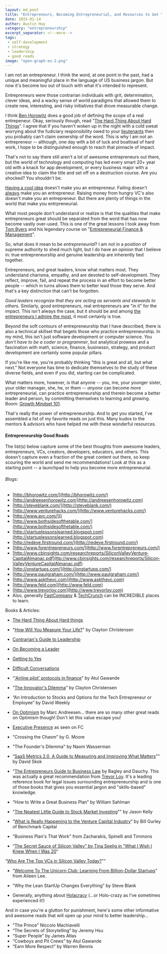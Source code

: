 ```yaml
---
layout: md_post
title: "Entrepreneurs, Becoming Entrepreneurial, and Resources to Get You Started"
date: 2015-01-14
author: Austin Hay
category: "entrepreneurship"
excerpt_separator: <!--more-->
tags:
 - self-development
 - strategy
 - leadership
 - good reads
image: "open-graph-ex-2.png"
---
```

I am not an entrepreneur. I think the word, at one point in the past, had a unique and meaningful place in the language of US business jargon. But now it's become too out of touch with what it's intended to represent.

Entrepreneurs were those contrarian individuals with grit, determination, clever ideas, and a wacky sense of world paradigms that allowed them to create new, interesting, and risky initiatives that drove measurable change.

<!--more--> 

I think [Ben Horowitz](http://www.bhorowitz.com/) does a good job of defining the scope of a real entrepeneur. Okay, seriously though, read "[The Hard Thing About Hard Things](http://techcrunch.com/2014/03/03/the-hard-thing-about-hard-things-ben-horowitzs-honest-and-real-take-on-entrepreneurship/)". I agree that if you haven't woken up in the night with a cold sweat worrying about the fudiciary responsibility owed to your [lieutenants](https://about.usc.edu/presidentemeritus/contrarians-guide-to-leadership/) then you probably can't claim ownership of the word. This is why I am not an entrepreneur -- although, one day with a bit of luck and boatload of hard work, I hope to be distinguished enough to reach that pinnacle of impact.

 That's not to say there still aren't a lot of awesome entrepreneurs out there, but the world of technology and computing has led every smart 20+ year old with a knack for app development, or every business major with a creative idea to claim the title and set off on a destruction course. Are you shocked? You shouldn't be.

[Having a cool idea](http://www.nytimes.com/2014/03/16/magazine/silicon-valleys-youth-problem.html) doesn't make you an entrepreneur. Failing doesn't [always](http://www.nytimes.com/2014/11/09/business/wearing-your-failures-on-your-sleeve.html) make you an entrepreneur. Raising money from hungry VC's also doesn't make you an entrepreneur. But there are plenty of things in the world that make you entrpreneurial. 

What most people don't understand or realize is that the qualities that make entrepreneurs great should be separated from the word that has now become vastly over-used. This is one of the great lessons I took away from [Tom Byers](https://profiles.stanford.edu/thomas-byers) and his legendary course on "[Entrepreneurial Finance &amp; Management](http://stvp.stanford.edu/about/)".

So, what does it mean to be *entrepreneurial*? I am not in a position of supreme authority to shed much light, but I do have an opinion that I believe in: true entrepreneurship and genuine leadership are inherently tied together. 

Entrepreneurs, and great leaders, know what matters most. They understand charisma, empathy, and are devoted to self-development. They reflect, improve, fail, and repeat the process in an effort to become better people -- which in turns allows them to better lead those they serve. And that's a key distinction that can't be forgotten. 

*Good leaders recognize that they are acting as servants and stewards to others.* Similarly, good entrepreneurs, real entrepreneurs are "in it" for the impact. This isn't always the case, but it should be and among [the entrepreneurs I admire the most](http://www.forbes.com/sites/bruceupbin/2012/09/18/talking-philanthropy-with-marc-benioff/), it most certainly is true. 

Beyond the soft contours of entrepreneurship that I have described, there is also a technical skillset that begets those who practice entrepreneurship. In my mind, this isn't just software development or computer science. *You don't have to be a coder or programmer*, but analytical prowess and a fascination with math, science, finance, businessn, strategy, and product development are certainly some popular pillars. 

If you're like me, you're probably thinking "this is great and all, but what next." Not everyone has time to dedicate themselves to the study of these diverse fields, and even if you did, starting can be complicated. 

What matters more, however, is that anyone -- you, me, your younger sister, your older manager, she, he, or them -- *anyone* can become more entrepreneurial, can practice entrepreneurship and therein become a better leader and person, by committing themselves to learning and growing. Boom: [Growth Mindset 101](http://www.nytimes.com/2008/07/06/business/06unbox.html).

That's really the power of entrepreneurship. And to get you started, I've assembled a list of my favorite reads on just this. Many kudos to the mentors &amp; advisors who have helped me with these wonderful resources.

#### Entrepreneurship Good Reads ####

The list(s) below capture some of the best thoughts from awesome leaders, entrepreneurs, VCs, creators, developers, educators, and others. This doesn't capture even a fraction of the great content out there, so keep scouring the world and send me recommendations! Look at this as a starting point -- a launchpad to help you become more entrepreneurial. 

###### Blogs: ######

*  [http://bhorowitz.com/](http://bhorowitz.com/)
*  [http://andreesenhorowitz.com](http://andreesenhorowitz.com)
*  [http://steveblank.com/](http://steveblank.com/)
*  [http://www.venturehacks.com/](http://www.venturehacks.com/)
*  [http://www.avc.com/]()
*  [http://www.bothsidesofthetable.com/](http://www.bothsidesofthetable.com/)
*  [http://startuplessonslearned.blogspot.com](http://startuplessonslearned.blogspot.com)
*  [http://redeye.firstround.com/](http://redeye.firstround.com/)
*  [http://www.forentrepreneurs.com/](http://www.forentrepreneurs.com/)
*  [http://www.cbinsights.com/research­reports/Silicon­Valley­Venture­Capital­Almanac.pdf](ttp://www.cbinsights.com/research­reports/Silicon­Valley­Venture­Capital­Almanac.pdf)
*  [http://onstartups.com/](http://onstartups.com/)
*  [http://www.paulgraham.com/](http://www.paulgraham.com/)
*  [http://www.askthevc.com](http://www.askthevc.com)
*  [http://www.feld.com](http://www.feld.com)
*  [http://www.trevorloy.com](http://www.trevorloy.com)
* Also, generally [FastCompany](http://www.fastcompany.com/) & [TechCrunch](http://techcrunch.com/) can be INCREDIBLE places to learn.

Books & Articles:

* [The Hard Thing About Hard things](http://techcrunch.com/2014/03/03/the-hard-thing-about-hard-things-ben-horowitzs-honest-and-real-take-on-entrepreneurship/)

* "[How Will You Measure Your Life?]()" by Clayton Christensen

* [Contrarian's Guide to Leadership](https://about.usc.edu/presidentemeritus/contrarians-guide-to-leadership/)

* [On Becoming a Leader](http://www.fastcompany.com/1786824/leadership-hall-fame-warren-bennis-author-becoming-leader)

* [Getting to Yes](http://www.forbes.com/sites/keldjensen/2013/02/05/why-negotiators-still-arent-getting-to-yes/)

* [Difficult Conversations](http://www.amazon.com/Difficult-Conversations-Discuss-What-Matters/dp/0143118447)

* “['Airline pilot' protocols in finance](http://www.ft.com/cms/s/0/86d97610-00ab-11df-ae8d-00144feabdc0.html#axzz3OxWR4tBz)” by Atul Gawande

* "[The Innovator's Dilemma](http://www.claytonchristensen.com/books/the-innovators-dilemma/)" by Clayton Christensen

* “An Introduction to Stocks and Options for the Tech Entrepreneur or Employee” by David Weekly

* [On Optimism](http://nymag.com/daily/intelligencer/2014/10/marc-andreessen-in-conversation.html) by Marc Andreesen... there are so many other great reads on Optimism though! Don't let this value escape you!

* [Executive Presence](http://www.fastcompany.com/3033993/hit-the-ground-running/the-intangible-career-trait-that-you-need-to-succeed) as seen on FC

* "Crossing the Chasm" by G. Moore

* "The Founder's Dilemma" by Naom Wasserman

* “[SaaS Metrics 2.0 ­ A Guide to Measuring and Improving What Matters](http://www.forentrepreneurs.com/saas-metrics-2/)"" by David Skok

* "[The Entrepreneurs Guide to Business Law]() by Bagley and Dauchy. This was actually a great recommendation from [Trevor Loy](http://www.flywheelventures.com/index.php/website/flywheel_team/). It's a leading reference book for legal issues surrounding entrepreneurship and is one of those books that gives you essential jargon and "skills-based" knowledge. 

* “How to Write a Great Business Plan” by William Sahlman

* "[The Neatest Little Guide to Stock Market Investing]()"" by Jason Kelly

* “[What is Really Happening to the Venture Capital Industry](http://abovethecrowd.com/2009/08/24/what-is-really-happening-to-the-venture-capital-industry/)” by Bill Gurley of Benchmark Capital

* "Business Plan's That Work" from Zacharakis, Spinelli and Timmons

* “[The Secret Sauce of Silicon Valley” by Tina Seelig in "What I Wish I Knew When I Was 20](http://ospflor63.stanford.edu/upload/handouts/Secret_Sauce_-_Seelig.pdf)“

“[Who Are The Top VCs in Silicon Valley Today?](http://www.sramanamitra.com/2014/01/27/who-are-the-top-vcs-in-silicon-valley-today/)""

* “[Welcome To The Unicorn Club: Learning From Billion­-Dollar Startups](http://techcrunch.com/2013/11/02/welcome-to-the-unicorn-club/)” from Aileen Lee.

* "Why the Lean Start­Up Changes Everything" by Steve Blank

* Generally, anything about [Holacracy](http://qz.com/317918/holacracy-at-zappos-its-either-the-future-of-management-or-a-social-experiment-gone-awry/) (...or Holo-crazy as I've sometimes experienced it!)

And in case you're a glutton for punishment, here's some other informative and awesome reads that will open up your mind to better leadership...

* "The Prince" Niccolo Machiavelli
* “The Secrets of Storytelling” by Jeremy Hsu
* “Super People” by James Atlas
* “Cowboys and Pit Crews” by Atul Gawande
* “Earn More Respect” by Warren Bennis




